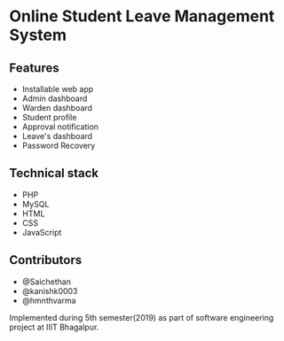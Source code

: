# Online Student Leave Management System


## Features
* Installable web app
* Admin dashboard
* Warden dashboard
* Student profile
* Approval notification
* Leave's dashboard
* Password Recovery

## Technical stack
* PHP
* MySQL
* HTML
* CSS
* JavaScript

## Contributors
* @Saichethan
* @kanishk0003
* @hmnthvarma

Implemented during 5th semester(2019) as part of software engineering project at IIIT Bhagalpur.


